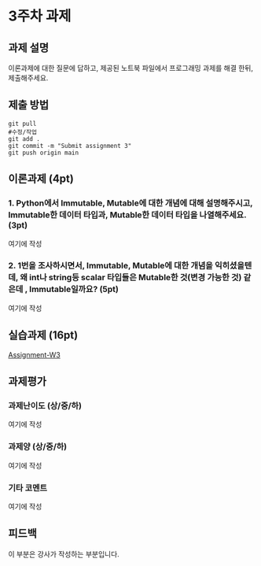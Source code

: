 # 3주차 과제


## 과제 설명
이론과제에 대한 질문에 답하고, 제공된 노트북 파일에서 프로그래밍 과제를 해결 한뒤, 제출해주세요.

## 제출 방법
```
git pull
#수정/작업
git add .
git commit -m "Submit assignment 3"
git push origin main
```


## 이론과제 (4pt)
### 1. Python에서 Immutable, Mutable에 대한 개념에 대해 설명해주시고, Immutable한 데이터 타입과, Mutable한 데이터 타입을 나열해주세요. (3pt)
여기에 작성
### 2. 1번을 조사하시면서, Immutable, Mutable에 대한 개념을 익히셨을텐데, 왜 int나 string등 scalar 타입들은 Mutable한 것(변경 가능한 것) 같은데 , Immutable일까요? (5pt)
여기에 작성

## 실습과제 (16pt)
[Assignment-W3]

[Assignment-W3]: W03-assignment.ipynb

## 과제평가
### 과제난이도 (상/중/하)
여기에 작성
### 과제양 (상/중/하)
여기에 작성
### 기타 코멘트
여기에 작성

## 피드백
이 부분은 강사가 작성하는 부분입니다.